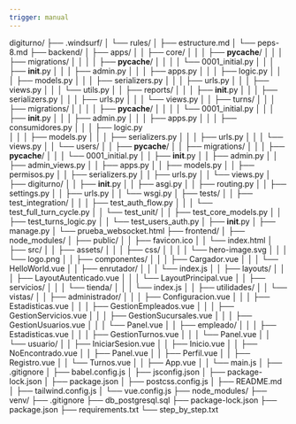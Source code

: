 ```yaml
---
trigger: manual
---
```


digiturno/
├── .windsurf/
│   └── rules/
│       ├── estructure.md
│       └── peps-8.md
├── backend/
│   ├── apps/
│   │   ├── core/
│   │   │   ├── __pycache__/
│   │   │   ├── migrations/
│   │   │   │   ├── __pycache__/
│   │   │   │   └── 0001_initial.py
│   │   │   ├── __init__.py
│   │   │   ├── admin.py
│   │   │   ├── apps.py
│   │   │   ├── logic.py
│   │   │   ├── models.py
│   │   │   ├── serializers.py
│   │   │   ├── urls.py
│   │   │   ├── views.py
│   │   │   └── utils.py
│   │   ├── reports/
│   │   │   ├── __init__.py
│   │   │   ├── serializers.py
│   │   │   ├── urls.py
│   │   │   └── views.py
│   │   ├── turns/
│   │   │   ├── migrations/
│   │   │   │   ├── __pycache__/
│   │   │   │   └── 0001_initial.py
│   │   │   ├── __init__.py
│   │   │   ├── admin.py
│   │   │   ├── apps.py
│   │   │   ├── consumidores.py
│   │   │   ├── logic.py  
│   │   │   ├── models.py
│   │   │   ├── serializers.py
│   │   │   ├── urls.py
│   │   │   └── views.py
│   │   └── users/
│   │       ├── __pycache__/
│   │       ├── migrations/
│   │       │   ├── __pycache__/
│   │       │   └── 0001_initial.py
│   │       ├── __init__.py
│   │       ├── admin.py
│   │       ├── admin_views.py
│   │       ├── apps.py
│   │       ├── models.py
│   │       ├── permisos.py
│   │       ├── serializers.py
│   │       ├── urls.py
│   │       └── views.py
│   ├── digiturno/
│   │   ├── __init__.py
│   │   ├── asgi.py
│   │   ├── routing.py
│   │   ├── settings.py
│   │   ├── urls.py
│   │   └── wsgi.py
│   ├── tests/
│   │   ├── test_integration/
│   │   │   ├── test_auth_flow.py
│   │   │   └── test_full_turn_cycle.py
│   │   └── test_unit/
│   │       ├── test_core_models.py
│   │       ├── test_turns_logic.py
│   │       └── test_users_auth.py
│   ├── __init__.py
│   ├── manage.py
│   └── prueba_websocket.html
├── frontend/
│   ├── node_modules/
│   ├── public/
│   │   ├── favicon.ico
│   │   └── index.html
│   ├── src/
│   │   ├── assets/
│   │   │   ├── css/
│   │   │   │   └── hero-image.svg
│   │   │   └── logo.png
│   │   ├── componentes/
│   │   │   ├── Cargador.vue
│   │   │   └── HelloWorld.vue
│   │   ├── enrutador/
│   │   │   └── index.js
│   │   ├── layouts/
│   │   │   ├── LayoutAutenticado.vue
│   │   │   └── LayoutPrincipal.vue
│   │   ├── servicios/
│   │   │   └── tienda/
│   │   │       └── index.js
│   │   ├── utilidades/
│   │   └── vistas/
│   │       ├── administrador/
│   │       │   ├── Configuracion.vue
│   │       │   ├── Estadisticas.vue
│   │       │   ├── GestionEmpleados.vue
│   │       │   ├── GestionServicios.vue
│   │       │   ├── GestionSucursales.vue
│   │       │   ├── GestionUsuarios.vue
│   │       │   └── Panel.vue
│   │       ├── empleado/
│   │       │   ├── Estadisticas.vue
│   │       │   ├── GestionTurnos.vue
│   │       │   └── Panel.vue
│   │       └── usuario/
│   │           ├── IniciarSesion.vue
│   │           ├── Inicio.vue
│   │           ├── NoEncontrado.vue
│   │           ├── Panel.vue
│   │           ├── Perfil.vue
│   │           ├── Registro.vue
│   │           └── Turnos.vue
│   │   ├── App.vue
│   │   └── main.js
│   ├── .gitignore
│   ├── babel.config.js
│   ├── jsconfig.json
│   ├── package-lock.json
│   ├── package.json
│   ├── postcss.config.js
│   ├── README.md
│   ├── tailwind.config.js
│   └── vue.config.js
├── node_modules/
├── venv/
├── .gitignore
├── db_postgresql.sql
├── package-lock.json
├── package.json
├── requirements.txt
└── step_by_step.txt
